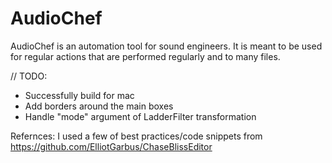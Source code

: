 # AudioChef

AudioChef is an automation tool for sound engineers. It is meant to be used for regular actions that are performed regularly and to many files.

// TODO:
* Successfully build for mac
* Add borders around the main boxes
* Handle "mode" argument of LadderFilter transformation

Refernces:
I used a few of best practices/code snippets from https://github.com/ElliotGarbus/ChaseBlissEditor